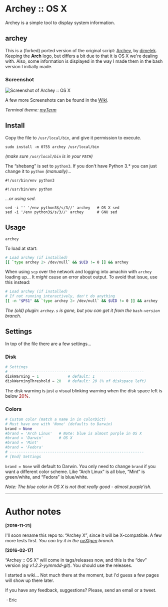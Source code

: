 # Archey :: OS X

Archey is a simple tool to display system information.


## archey

This is a (forked) ported version of the original script: [Archey][dja], by [djmelek][djm]. Keeping the **Arch** logo, but differs a bit due to that it is OS X we're dealing with. Also, some information is displayed in the way I made them in the bash version I initially made.


### Screenshot

![][scrap]

A few more Screenshots can be found in the [Wiki][scraps].

_Terminal theme: [myTerm][myterm]_



## Install

Copy the file to `/usr/local/bin`, and give it permission to execute.

	sudo install -m 0755 archey /usr/local/bin


_(make sure `/usr/local/bin` is in your `PATH`)_


The “shebang” is set to `python3`. If you don't have Python 3.* you can just change it to `python` _(manually)..._

	#!/usr/bin/env python3

	#!/usr/bin/env python


_...or using sed._

	sed -i '' '/env python3$/s/3//' archey   # OS X sed
	sed -i '/env python3$/s/3//' archey      # GNU sed



## Usage

    archey

To load at start:

```bash
# Load archey (if installed)
[[ `type archey 2> /dev/null` && $UID != 0 ]] && archey
```

When using `scp` over the network and logging into amachin with `archey` loading up... It _might_ cause an error about output. To avoid that issue, use this instead:

```bash
# Load archey (if installed)
# If not running interactively, don't do anything
[[ -n "$PS1" && `type archey 2> /dev/null` && $UID != 0 ]] && archey
```


_The (old) plugin: `archey.s` is gone, but you can get it from the `bash-version`
 branch._



## Settings

In top of the file there are a few settings...


### Disk

```python
# Settings
# ------------------------------------------------------------
diskWarning = 1             # default: 1
diskWarningThreshold = 20   # default: 20 (% of diskspace left)
```

The disk warning is just a visual blinking warning when the disk space left is below <span style="color: #900;"> 20%</span>.


### Colors

```python
# Custom color (match a name in in colorDict)
# Must have one with 'None' (defaults to Darwin)
brand = None
#brand = 'Arch Linux'	# Note: blue is almost purple in OS X
#brand = 'Darwin'		# OS X
#brand = 'Mint'
#brand = 'Fedora'
# ------------------------------------------------------------
# [End] Settings
```

`brand = None` will default to Darwin. You only need to change `brand` if you want a different color scheme. Like “Arch Linux” is all blue, “Mint” is green/white, and “Fedora” is blue/white.

_Note: The blue color in OS X is not that really good - almost purple'ish._


- - -


# Author notes

**[2016-11-21]**

I'll soon rename this repo to: “Archey X”, since it will be X-compatible. A few more tests first. _You can try it in the [neXtgen][ng] branch._


**[2016-02-17]**

“Archey :: OS X” will come in tags/releases now, and this is the “dev” version _(eg v1.2.3-yymmdd-git)_. You should use the releases.

I started a wiki... Not much there at the moment, but I'd guess a few pages will show up there later.

If you have any feedback, suggestions? Please, send an email or a tweet.

 · Eric


<!-- Markdown: Links & Images -->
[dja]: https://github.com/djmelik/archey
[djm]: https://github.com/djmelik

[ng]: https://github.com/iEFdev/Archey-OS-X/tree/neXtgen "Archey X"
[scrap]: https://raw.githubusercontent.com/iEFdev/Archey-OS-X/master/screenshot.png "Screenshot of Archey :: OS X"
[scraps]: https://github.com/iEFdev/Archey-OS-X/wiki/Screenshots "More Screenshots"
[myterm]: https://github.com/iEFdev/dotfiles/tree/master/myTerm "My Terminal theme"
[jy]: https://github.com/iEFdev/junkyard "iEFdev/Junkyard"